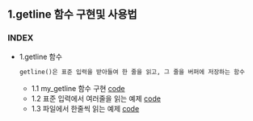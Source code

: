 ## 1.getline 함수 구현및 사용법
### INDEX
* 1.getline 함수
  ```txt
  getline()은 표준 입력을 받아들여 한 줄을 읽고, 그 줄을 버퍼에 저장하는 함수
  ```
  * 1.1 my_getline 함수 구현 [code](https://github.com/csbyun-data/C-Pro/blob/main/chap03/getline/my_getline.c)
  * 1.2 표준 입력에서 여러줄을 읽는 예제 [code](https://github.com/csbyun-data/C-Pro/blob/main/chap03/getline/multiple_line.c)
  * 1.3 파일에서 한줄씩 읽는 예제 [code](https://github.com/csbyun-data/C-Pro/blob/main/chap03/getline/fgetline.c)
